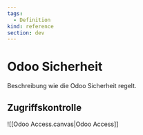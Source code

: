 ```yaml
---
tags:
  - Definition
kind: reference
section: dev
---
```


# Odoo Sicherheit

Beschreibung wie die Odoo Sicherheit regelt.

## Zugriffskontrolle

![[Odoo Access.canvas|Odoo Access]]
